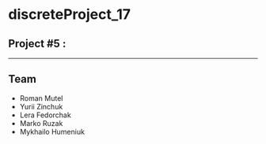 # discreteProject_17

## Project #5 :
---



## Team
* Roman Mutel
* Yurii Zinchuk
* Lera Fedorchak
* Marko Ruzak
* Mykhailo Humeniuk
